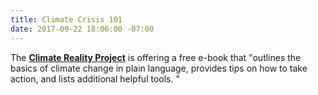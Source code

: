 ```yaml
---
title: Climate Crisis 101
date: 2017-09-22 18:06:00 -07:00
---
```


The [**Climate Reality Project**](https://www.climaterealityproject.org/) is offering a free e-book that "outlines the basics of climate change in plain language, provides tips on how to take action, and lists additional helpful tools. "